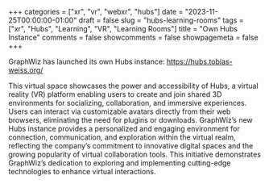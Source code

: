 +++
categories = ["xr", "vr", "webxr", "hubs"]
date = "2023-11-25T00:00:00-01:00"
draft = false
slug = "hubs-learning-rooms"
tags = ["xr", "Hubs", "Learning", "VR", "Learning Rooms"]
title = "Own Hubs Instance"
comments = false
showcomments = false
showpagemeta = false
+++

GraphWiz has launched its own Hubs instance: https://hubs.tobias-weiss.org/

This virtual space showcases the power and accessibility of Hubs, a virtual reality (VR) platform enabling users to create and join shared 3D environments for socializing, collaboration, and immersive experiences. Users can interact via customizable avatars directly from their web browsers, eliminating the need for plugins or downloads. GraphWiz’s new Hubs instance provides a personalized and engaging environment for connection, communication, and exploration within the virtual realm, reflecting the company’s commitment to innovative digital spaces and the growing popularity of virtual collaboration tools. This initiative demonstrates GraphWiz’s dedication to exploring and implementing cutting-edge technologies to enhance virtual interactions.
